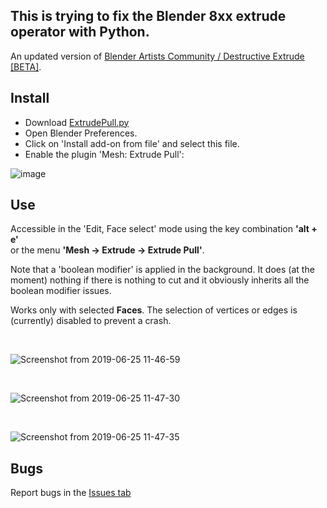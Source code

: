 ## This is trying to fix the Blender 8xx extrude operator with Python.

An updated version of [Blender Artists Community / Destructive Extrude \[BETA\]](https://blenderartists.org/t/destructive-extrude-beta/678275/278).

## Install

* Download [ExtrudePull.py](https://raw.githubusercontent.com/capnm/B8ExtrudePull/master/ExtrudePull.py)
* Open Blender Preferences.
* Click on 'Install add-on from file' and select this file.
* Enable the plugin 'Mesh: Extrude Pull':

![image](https://user-images.githubusercontent.com/4047289/60091072-0fca5780-9744-11e9-967f-76c949d8f753.png)

## Use
Accessible in the 'Edit, Face select' mode using the key combination <b>'alt + e'</b><br>or the menu <b>'Mesh → Extrude → Extrude Pull'</b>.

Note that a 'boolean modifier' is applied in the background. It does (at the moment) nothing if there is nothing to cut and it obviously inherits all the boolean modifier issues.

Works only with selected **Faces**. The selection of vertices or edges is (currently) disabled to prevent a crash.

<br>

![Screenshot from 2019-06-25 11-46-59](https://user-images.githubusercontent.com/4047289/60088599-38038780-973f-11e9-86ca-c5b8ace3fe89.png)

<br>

![Screenshot from 2019-06-25 11-47-30](https://user-images.githubusercontent.com/4047289/60088611-3f2a9580-973f-11e9-8b1d-5fdb163c8170.png)

<br>

![Screenshot from 2019-06-25 11-47-35](https://user-images.githubusercontent.com/4047289/60088624-45b90d00-973f-11e9-8555-2ded79cc74dd.png)

## Bugs
Report bugs in the [Issues tab](https://github.com/capnm/B8ExtrudePull/issues)
